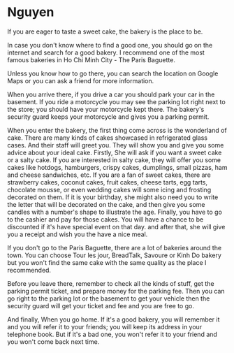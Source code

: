 # Nguyen

If you are eager to taste a sweet cake, the bakery is the place to be. 

In case you don't know where to find a good one, you should go on the internet and search for a good bakery. I recommend one of the most famous bakeries in Ho Chi Minh City - The Paris Baguette. 

Unless you know how to go there, you can search the location on Google Maps or you can ask a friend for more information.

When you arrive there, if you drive a car you should park your car in the basement. If you ride a motorcycle you may see the parking lot right next to the store; you should have your motorcycle kept there. The bakery's security guard keeps your motorcycle and gives you a parking permit.

When you enter the bakery, the first thing come across is the wonderland of cake. There are many kinds of cakes showcased in refrigerated glass cases. And their staff will greet you. They will show you and give you some advice about your ideal cake. Firstly, She will ask if you want a sweet cake or a salty cake. If you are interested in salty cake, they will offer you some cakes like hotdogs, hamburgers, crispy cakes, dumplings, small pizzas, ham and cheese sandwiches, etc. If you are a fan of sweet cakes, there are strawberry cakes, coconut cakes, fruit cakes, cheese tarts, egg tarts, chocolate mousse, or even wedding cakes will some icing and frosting decorated on them. If it is your birthday, she might also need you to write the letter that will be decorated on the cake, and then give you some candles with a number's shape to illustrate the age. Finally, you have to go to the cashier and pay for those cakes. You will have a chance to be discounted if it's have special event on that day. and after that, she will give you a receipt and wish you the have a nice meal.

If you don't go to the Paris Baguette, there are a lot of bakeries around the town. You can choose Tour les jour, BreadTalk, Savoure or Kinh Do bakery but you won't find the same cake with the same quality as the place I recommended.

Before you leave there, remember to check all the kinds of stuff, get the parking permit ticket, and prepare money for the parking fee. Then you can go right to the parking lot or the basement to get your vehicle then the security guard will get your ticket and fee and you are free to go.

And finally, When you go home. If it's a good bakery, you will remember it and you will refer it to your friends; you will keep its address in your telephone book. But if it's a bad one, you won't refer it to your friend and you won't come back next time.
